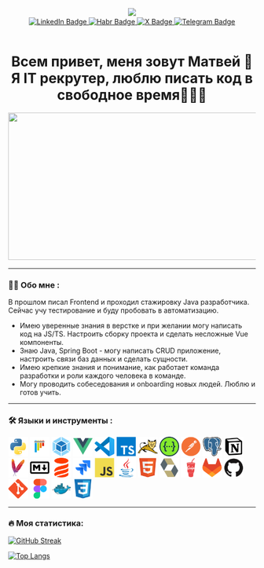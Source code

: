 <div id="header" align="center">
  <img src="https://media.giphy.com/media/M9gbBd9nbDrOTu1Mqx/giphy.gif" width="100"/>
</div>
<div id="badges" align="center">
  <a href="https://www.linkedin.com/in/matvei-dudochkin/">
      <img src="https://img.shields.io/badge/LinkedIn-blue?style=for-the-badge&logo=linkedin&logoColor=white" alt="LinkedIn Badge"/>
  </a>
  <a href="https://career.habr.com/matvei_dudochkin">
      <img src="https://img.shields.io/badge/Habr-blue?style=for-the-badge&logo=habr&logoColor=white" alt="Habr Badge"/>
  </a>
  <a href="https://x.com/MDudochkin96450">
    <img src="https://img.shields.io/badge/X-black?style=for-the-badge&logo=X&logoColor=white" alt="X Badge"/>
  </a>
  <a href="https://t.me/matvei_dudochkin">
     <img src="https://img.shields.io/badge/Telegram-blue?style=for-the-badge&logo=Telegram&logoColor=white" alt="Telegram Badge"/>
  </a>
</div>
<div align="center">
 <img src="https://komarev.com/ghpvc/?username=MatveiDudochkin&style=flat-square&color=blue" alt=""/>  
</div>
<h1 align="center">
  Всем привет, меня зовут Матвей 👋Я IT рекрутер, люблю писать код в свободное время👨🏻‍💻
</h1>
<div align="center">
  <img src="https://media.giphy.com/media/dWesBcTLavkZuG35MI/giphy.gif" width="600" height="300"/>
</div>

---

### :man_technologist: Обо мне :
<div>В прошлом писал Frontend и проходил стажировку Java разработчика. Сейчас учу тестирование и буду пробовать в автоматизацию.</div>

- Имею уверенные знания в верстке и при желании могу написать код на JS/TS. Настроить сборку проекта и сделать несложные Vue компоненты.
- Знаю Java, Spring Boot - могу написать CRUD приложение, настроить связи баз данных и сделать сущности.
- Имею крепкие знания и понимание, как работает команда разработки и роли каждого человека в команде.
- Могу проводить собеседования и onboarding новых людей. Люблю и готов учить.

---

### :hammer_and_wrench: Языки и инструменты :

<div>
  <img src="https://github.com/devicons/devicon/blob/master/icons/python/python-original.svg"/ width="40" height="40">
  <img src="https://github.com/devicons/devicon/blob/master/icons/pytest/pytest-original.svg"/ width="40" height="40">
  <img src="https://github.com/devicons/devicon/blob/master/icons/webpack/webpack-original.svg"/ width="40" height="40">
  <img src="https://github.com/devicons/devicon/blob/master/icons/vuejs/vuejs-original.svg"/ width="40" height="40">
  <img src="https://github.com/devicons/devicon/blob/master/icons/vscode/vscode-original.svg"/ width="40" height="40">
  <img src="https://github.com/devicons/devicon/blob/master/icons/typescript/typescript-plain.svg"/ width="40" height="40">
  <img src="https://github.com/devicons/devicon/blob/master/icons/tomcat/tomcat-original.svg"/ width="40" height="40">
  <img src="https://github.com/devicons/devicon/blob/master/icons/swagger/swagger-original.svg"/ width="40" height="40">
  <img src="https://github.com/devicons/devicon/blob/master/icons/postman/postman-original.svg"/ width="40" height="40">
  <img src="https://github.com/devicons/devicon/blob/master/icons/postgresql/postgresql-original.svg"/ width="40" height="40">
  <img src="https://github.com/devicons/devicon/blob/master/icons/notion/notion-original.svg"/ width="40" height="40">
  <img src="https://github.com/devicons/devicon/blob/master/icons/maven/maven-original.svg"/ width="40" height="40">
  <img src="https://github.com/devicons/devicon/blob/master/icons/markdown/markdown-original.svg"/ width="40" height="40">
  <img src="https://github.com/devicons/devicon/blob/master/icons/liquibase/liquibase-original.svg"/ width="40" height="40">
  <img src="https://github.com/devicons/devicon/blob/master/icons/jira/jira-original.svg"/ width="40" height="40">
  <img src="https://github.com/devicons/devicon/blob/master/icons/javascript/javascript-original.svg"/ width="40" height="40">
  <img src="https://github.com/devicons/devicon/blob/master/icons/java/java-original.svg"/ width="40" height="40">
  <img src="https://github.com/devicons/devicon/blob/master/icons/html5/html5-original.svg"/ width="40" height="40">
  <img src="https://github.com/devicons/devicon/blob/master/icons/hibernate/hibernate-original.svg"/ width="40" height="40">
  <img src="https://github.com/devicons/devicon/blob/master/icons/gulp/gulp-plain.svg"/ width="40" height="40">
  <img src="https://github.com/devicons/devicon/blob/master/icons/gitlab/gitlab-original.svg"/ width="40" height="40">
  <img src="https://github.com/devicons/devicon/blob/master/icons/github/github-original.svg"/ width="40" height="40">
  <img src="https://github.com/devicons/devicon/blob/master/icons/git/git-original.svg"/ width="40" height="40">
  <img src="https://github.com/devicons/devicon/blob/master/icons/figma/figma-original.svg"/ width="40" height="40">
  <img src="https://github.com/devicons/devicon/blob/master/icons/docker/docker-original.svg"/ width="40" height="40">
  <img src="https://github.com/devicons/devicon/blob/master/icons/css3/css3-original.svg"/ width="40" height="40">
</div>

---

### :fire: Моя статистика: 

[![GitHub Streak](http://github-readme-streak-stats.herokuapp.com?user=MatveiDudochkin&theme=dark&background=000000)](https://git.io/streak-stats)

[![Top Langs](https://github-readme-stats.vercel.app/api/top-langs/?username=MatveiDudochkin&layout=compact&theme=vision-friendly-dark)](https://github.com/anuraghazra/github-readme-stats)
